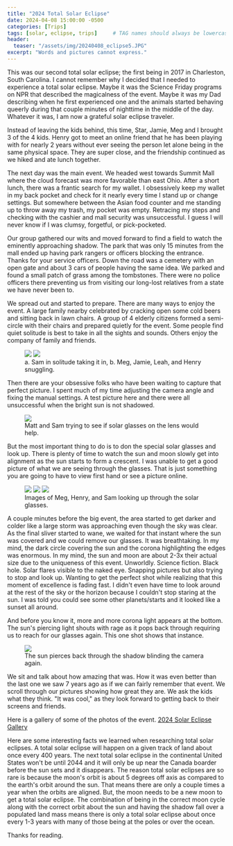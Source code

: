 ```yaml
---
title: "2024 Total Solar Eclipse"
date: 2024-04-08 15:00:00 -0500
categories: [Trips]
tags: [solar, eclipse, trips]     # TAG names should always be lowercase
header:
  teaser: "/assets/img/20240408_eclipse5.JPG"
excerpt: "Words and pictures cannot express."
---
```


This was our second total solar eclipse; the first being in 2017 in Charleston, South Carolina. I cannot remember why I decided that I needed to experience a total solar eclipse. Maybe it was the Science Friday programs on NPR that described the magicalness of the event. Maybe it was my Dad describing when he first experienced one and the animals started behaving queerly during that couple minutes of nighttime in the middle of the day. Whatever it was, I am now a grateful solar eclipse traveler.

Instead of leaving the kids behind, this time, Star, Jamie, Meg and I brought 3 of the 4 kids. Henry got to meet an online friend that he has been playing with for nearly 2 years without ever seeing the person let alone being in the same physical space. They are super close, and the friendship continued as we hiked and ate lunch together. 

The next day was the main event. We headed west towards Summit Mall where the cloud forecast was more favorable than east Ohio. After a short lunch, there was a frantic search for my wallet. I obsessively keep my wallet in my back pocket and check for it nearly every time I stand up or change settings. But somewhere between the Asian food counter and me standing up to throw away my trash, my pocket was empty. Retracing my steps and checking with the cashier and mall security was unsuccessful. I guess I will never know if I was clumsy, forgetful, or pick-pocketed. 

Our group gathered our wits and moved forward to find a field to watch the eminently approaching shadow. The park that was only 15 minutes from the mall ended up having park rangers or officers blocking the entrance. Thanks for your service officers. Down the road was a cemetery with an open gate and about 3 cars of people having the same idea. We parked and found a small patch of grass among the tombstones. There were no police officers there preventing us from visiting our long-lost relatives from a state we have never been to. 

We spread out and started to prepare. There are many ways to enjoy the event. A large family nearby celebrated by cracking open some cold beers and sitting back in lawn chairs. A group of 4 elderly citizens formed a semi-circle with their chairs and prepared quietly for the event. Some people find quiet solitude is best to take in all the sights and sounds. Others enjoy the company of family and friends.

<figure class="half">
    <a href="/assets/img/20240408_eclipse1.jpg"><img src="/assets/img/20240408_eclipse1.jpg"></a>
    <a href="/assets/img/20240408_eclipse2.jpg"><img src="/assets/img/20240408_eclipse2.jpg"></a>
    <figcaption>a. Sam in solitude taking it in, b. Meg, Jamie, Leah, and Henry snuggling.</figcaption>
</figure>

Then there are your obsessive folks who have been waiting to capture that perfect picture. I spent much of my time adjusting the camera angle and fixing the manual settings. A test picture here and there were all unsuccessful when the bright sun is not shadowed.

<figure>
	<a href="/assets/img/20240408_eclipse3.jpg"><img src="/assets/img/20240408_eclipse3.jpg"></a>
	<figcaption>Matt and Sam trying to see if solar glasses on the lens would help.</figcaption>
</figure>

But the most important thing to do is to don the special solar glasses and look up. There is plenty of time to watch the sun and moon slowly get into alignment as the sun starts to form a crescent. I was unable to get a good picture of what we are seeing through the glasses. That is just something you are going to have to view first hand or see a picture online.

<figure class="third">
	<a href="/assets/img/20240408_eclipse4.JPG"><img src="/assets/img/20240408_eclipse4.JPG"></a>
	<a href="/assets/img/20240408_eclipse5.JPG"><img src="/assets/img/20240408_eclipse5.JPG"></a>
	<a href="/assets/img/20240408_eclipse6.JPG"><img src="/assets/img/20240408_eclipse6.JPG"></a>
	<figcaption>Images of Meg, Henry, and Sam looking up through the solar glasses.</figcaption>
</figure>

A couple minutes before the big event, the area started to get darker and colder like a large storm was approaching even though the sky was clear. As the final sliver started to wane, we waited for that instant where the sun was covered and we could remove our glasses. It was breathtaking. In my mind, the dark circle covering the sun and the corona highlighting the edges was enormous. In my mind, the sun and moon are about 2-3x their actual size due to the uniqueness of this event. Unworldly. Science fiction. Black hole. Solar flares visible to the naked eye. Snapping pictures but also trying to stop and look up. Wanting to get the perfect shot while realizing that this moment of excellence is fading fast. I didn't even have time to look around at the rest of the sky or the horizon because I couldn't stop staring at the sun. I was told you could see some other planets/starts and it looked like a sunset all around. 

And before you know it, more and more corona light appears at the bottom. The sun's piercing light shouts with rage as it pops back through requiring us to reach for our glasses again. This one shot shows that instance.

<figure>
	<a href="/assets/img/20240408_eclipse7.JPG"><img src="/assets/img/20240408_eclipse7.JPG"></a>
	<figcaption>The sun pierces back through the shadow blinding the camera again.</figcaption>
</figure>

We sit and talk about how amazing that was. How it was even better than the last one we saw 7 years ago as if we can fairly remember that event. We scroll through our pictures showing how great they are. We ask the kids what they think. "It was cool," as they look forward to getting back to their screens and friends. 

Here is a gallery of some of the photos of the event. <a href="https://www.seriouslymatt.com/gallery/2024solareclipse/">2024 Solar Eclipse Gallery</a>

Here are some interesting facts we learned when researching total solar eclipses. A total solar eclipse will happen on a given track of land about once every 400 years. The next total solar eclipse in the continental United States won't be until 2044 and it will only be up near the Canada boarder before the sun sets and it disappears. The reason total solar eclipses are so rare is because the moon's orbit is about 5 degrees off axis as compared to the earth's orbit around the sun. That means there are only a couple times a year when the orbits are aligned. But, the moon needs to be a new moon to get a total solar eclipse. The combination of being in the correct moon cycle along with the correct orbit about the sun and having the shadow fall over a populated land mass means there is only a total solar eclipse about once every 1-3 years with many of those being at the poles or over the ocean.

Thanks for reading.